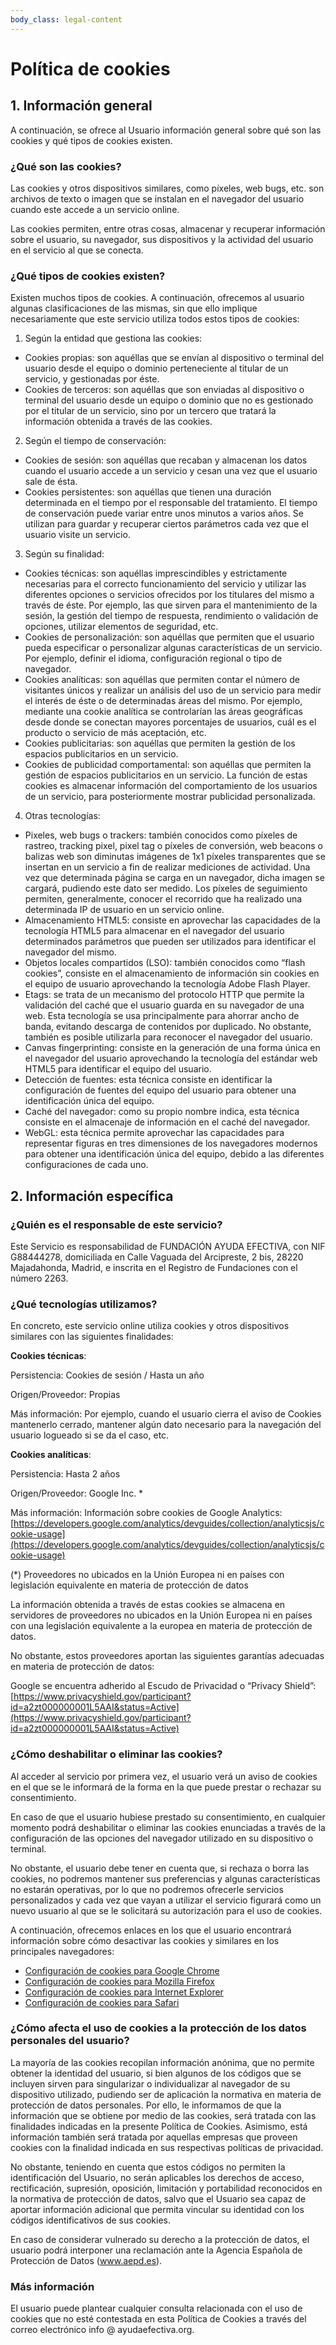```yaml
---
body_class: legal-content
---
```


# Política de cookies

## 1. Información general

A continuación, se ofrece al Usuario información general sobre qué son las cookies y qué tipos de cookies existen.

### ¿Qué son las cookies?

Las cookies y otros dispositivos similares, como píxeles, web bugs, etc. son archivos de texto o imagen que se instalan en el navegador del usuario cuando este accede a un servicio online.

Las cookies permiten, entre otras cosas, almacenar y recuperar información sobre el usuario, su navegador, sus dispositivos y la actividad del usuario en el servicio al que se conecta.

### ¿Qué tipos de cookies existen?

Existen muchos tipos de cookies. A continuación, ofrecemos al usuario algunas clasificaciones de las mismas, sin que ello implique necesariamente que este servicio utiliza todos estos tipos de cookies:

1. Según la entidad que gestiona las cookies:

* Cookies propias: son aquéllas que se envían al dispositivo o terminal del usuario desde el equipo o dominio perteneciente al titular de un servicio, y gestionadas por éste.
* Cookies de terceros: son aquéllas que son enviadas al dispositivo o terminal del usuario desde un equipo o dominio que no es gestionado por el titular de un servicio, sino por un tercero que tratará la información obtenida a través de las cookies.

2. Según el tiempo de conservación:

* Cookies de sesión: son aquéllas que recaban y almacenan los datos cuando el usuario accede a un servicio y cesan una vez que el usuario sale de ésta.
* Cookies persistentes: son aquéllas que tienen una duración determinada en el tiempo por el responsable del tratamiento. El tiempo de conservación puede variar entre unos minutos a varios años. Se utilizan para guardar y recuperar ciertos parámetros cada vez que el usuario visite un servicio.

3. Según su finalidad:

* Cookies técnicas: son aquéllas imprescindibles y estrictamente necesarias para el correcto funcionamiento del servicio y utilizar las diferentes opciones o servicios ofrecidos por los titulares del mismo a través de éste. Por ejemplo, las que sirven para el mantenimiento de la sesión, la gestión del tiempo de respuesta, rendimiento o validación de opciones, utilizar elementos de seguridad, etc.
* Cookies de personalización: son aquéllas que permiten que el usuario pueda especificar o personalizar algunas características de un servicio. Por ejemplo, definir el idioma, configuración regional o tipo de navegador.
* Cookies analíticas: son aquéllas que permiten contar el número de visitantes únicos y realizar un análisis del uso de un servicio para medir el interés de éste o de determinadas áreas del mismo. Por ejemplo, mediante una cookie analítica se controlarían las áreas geográficas desde donde se conectan mayores porcentajes de usuarios, cuál es el producto o servicio de más aceptación, etc.
* Cookies publicitarias: son aquéllas que permiten la gestión de los espacios publicitarios en un servicio.
* Cookies de publicidad comportamental: son aquéllas que permiten la gestión de espacios publicitarios en un servicio. La función de estas cookies es almacenar información del comportamiento de los usuarios de un servicio, para posteriormente mostrar publicidad personalizada.

4. Otras tecnologías:

* Pixeles, web bugs o trackers: también conocidos como píxeles de rastreo, tracking pixel, pixel tag o píxeles de conversión, web beacons o balizas web son diminutas imágenes de 1x1 píxeles transparentes que se insertan en un servicio a fin de realizar mediciones de actividad. Una vez que determinada página se carga en un navegador, dicha imagen se cargará, pudiendo este dato ser medido. Los píxeles de seguimiento permiten, generalmente, conocer el recorrido que ha realizado una determinada IP de usuario en un servicio online.
* Almacenamiento HTML5: consiste en aprovechar las capacidades de la tecnología HTML5 para almacenar en el navegador del usuario determinados parámetros que pueden ser utilizados para identificar el navegador del mismo.
* Objetos locales compartidos (LSO): también conocidos como “flash cookies”, consiste en el almacenamiento de información sin cookies en el equipo de usuario aprovechando la tecnología Adobe Flash Player.
* Etags: se trata de un mecanismo del protocolo HTTP que permite la validación del caché que el usuario guarda en su navegador de una web. Esta tecnología se usa principalmente para ahorrar ancho de banda, evitando descarga de contenidos por duplicado. No obstante, también es posible utilizarla para reconocer el navegador del usuario.
* Canvas fingerprinting: consiste en la generación de una forma única en el navegador del usuario aprovechando la tecnología del estándar web HTML5 para identificar el equipo del usuario.
* Detección de fuentes: esta técnica consiste en identificar la configuración de fuentes del equipo del usuario para obtener una identificación única del equipo.
* Caché del navegador: como su propio nombre indica, esta técnica consiste en el almacenaje de información en el caché del navegador.
* WebGL: esta técnica permite aprovechar las capacidades para representar figuras en tres dimensiones de los navegadores modernos para obtener una identificación única del equipo, debido a las diferentes configuraciones de cada uno.

## 2. Información específica

### ¿Quién es el responsable de este servicio?

Este Servicio es responsabilidad de FUNDACIÓN AYUDA EFECTIVA, con NIF G88444278, domiciliada en Calle Vaguada del Arcipreste, 2 bis, 28220 Majadahonda, Madrid, e inscrita en el Registro de Fundaciones con el número 2263.

### ¿Qué tecnologías utilizamos?

En concreto, este servicio online utiliza cookies y otros dispositivos similares con las siguientes finalidades:

**Cookies técnicas**:

Persistencia: Cookies de sesión / Hasta un año

Origen/Proveedor: Propias

Más información: Por ejemplo, cuando el usuario cierra el aviso de Cookies mantenerlo cerrado, mantener algún dato necesario para la navegación del usuario logueado si se da el caso, etc.

**Cookies analíticas**:

Persistencia: Hasta 2 años

Origen/Proveedor: Google Inc. *

Más información: Información sobre cookies de Google Analytics: [https://developers.google.com/analytics/devguides/collection/analyticsjs/cookie-usage](https://developers.google.com/analytics/devguides/collection/analyticsjs/cookie-usage)

(*) Proveedores no ubicados en la Unión Europea ni en países con legislación equivalente en materia de protección de datos

La información obtenida a través de estas cookies se almacena en servidores de proveedores no ubicados en la Unión Europea ni en países con una legislación equivalente a la europea en materia de protección de datos.

No obstante, estos proveedores aportan las siguientes garantías adecuadas en materia de protección de datos:

Google se encuentra adherido al Escudo de Privacidad o “Privacy Shield”: [https://www.privacyshield.gov/participant?id=a2zt000000001L5AAI&status=Active](https://www.privacyshield.gov/participant?id=a2zt000000001L5AAI&status=Active)

### ¿Cómo deshabilitar o eliminar las cookies?

Al acceder al servicio por primera vez, el usuario verá un aviso de cookies en el que se le informará de la forma en la que puede prestar o rechazar su consentimiento.

En caso de que el usuario hubiese prestado su consentimiento, en cualquier momento podrá deshabilitar o eliminar las cookies enunciadas a través de la configuración de las opciones del navegador utilizado en su dispositivo o terminal.

No obstante, el usuario debe tener en cuenta que, si rechaza o borra las cookies, no podremos mantener sus preferencias y algunas características no estarán operativas, por lo que no podremos ofrecerle servicios personalizados y cada vez que vayan a utilizar el servicio figurará como un nuevo usuario al que se le solicitará su autorización para el uso de cookies.

A continuación, ofrecemos enlaces en los que el usuario encontrará información sobre cómo desactivar las cookies y similares en los principales navegadores:

* [Configuración de cookies para Google Chrome](https://support.google.com/chrome/answer/95647?hl=es)
* [Configuración de cookies para Mozilla Firefox](https://support.mozilla.org/es/kb/cookies-informacion-que-los-sitios-web-guardan-en-)
* [Configuración de cookies para Internet Explorer](https://support.microsoft.com/es-es/help/278835/how-to-delete-cookie-files-in-internet-explorer)
* [Configuración de cookies para Safari](https://support.apple.com/kb/HT1677?viewlocale=es_ES)

### ¿Cómo afecta el uso de cookies a la protección de los datos personales del usuario?

La mayoría de las cookies recopilan información anónima, que no permite obtener la identidad del usuario, si bien algunos de los códigos que se incluyen sirven para singularizar o individualizar al navegador de su dispositivo utilizado, pudiendo ser de aplicación la normativa en materia de protección de datos personales. Por ello, le informamos de que la información que se obtiene por medio de las cookies, será tratada con las finalidades indicadas en la presente Política de Cookies. Asimismo, está información también será tratada por aquellas empresas que proveen cookies con la finalidad indicada en sus respectivas políticas de privacidad.

No obstante, teniendo en cuenta que estos códigos no permiten la identificación del Usuario, no serán aplicables los derechos de acceso, rectificación, supresión, oposición, limitación y portabilidad reconocidos en la normativa de protección de datos, salvo que el Usuario sea capaz de aportar información adicional que permita vincular su identidad con los códigos identificativos de sus cookies.

En caso de considerar vulnerado su derecho a la protección de datos, el usuario podrá interponer una reclamación ante la Agencia Española de Protección de Datos (www.aepd.es).

### Más información

El usuario puede plantear cualquier consulta relacionada con el uso de cookies que no esté contestada en esta Política de Cookies a través del correo electrónico info @ ayudaefectiva.org.
